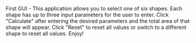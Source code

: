 First GUI - This application allows you to select one of six shapes. Each shape has up to three input parameters for the user to enter. Click "Calculate" after entering the desired parameters and the total area of that shape will appear. Click "Reset" to reset all values or switch to a different shape to reset all values. Enjoy!
